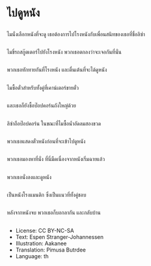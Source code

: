 # ไปดูหนัง

##
ไมนั่งเลือกหนังที่จะดู เธอต้องการไปโรงหนังกับเพื่อนสนิทของเธอที่ชื่อลิซ่า

##
ไมขี่รถสกู๊ตเตอร์ไปยังโรงหนัง พวกเธอตกลงว่าจะเจอกันที่นั่น

##
พวกเธอทักทายกันที่โรงหนัง และตื่นเต้นที่จะได้ดูหนัง

##
ไมซื้อตั๋วสำหรับทั้งคู่ที่เคาน์เตอร์ขายตั๋ว

##
และเธอก็ยังซื้อป๊อปคอร์นถังใหญ่ด้วย

##
ลิซ่าถือป๊อปคอร์น ในขณะที่ไมซื้อน้ำอัดลมสองขวด

##
พวกเธอแสดงตั๋วหนังก่อนที่จะเข้าไปดูหนัง

##
พวกเธอมองหาที่นั่ง ที่นี่มืดเนื่องจากหนังเริ่มฉายแล้ว

##
พวกเธอนั่งลงและดูหนัง

##
เป็นหนังโรงแมนติก ซึ่งเป็นแนวที่ทั้งคู่ชอบ

##
หลังจากหนังจบ พวกเธอก็บอกลากัน และกลับบ้าน

##
* License: CC BY-NC-SA
* Text: Espen Stranger-Johannessen
* Illustration: Aakanee
* Translation: Pimusa Butrdee
* Language: th
